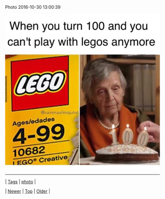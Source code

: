 <!--
title: Photo 2016-10-30 13
date: 2020-06-28T15:27:00.133Z
tags: photo
-->


Photo 2016-10-30 13:00:39

![](152506498852-0.jpg)

<!--BOTTOM-POST-NAVIGATION-->
---

| [Tags](tags.md) | [photo](tag-photo.md) |

| [Newer](152500491795.md) | [Top](index.md) | [Older](152515749686.md) |